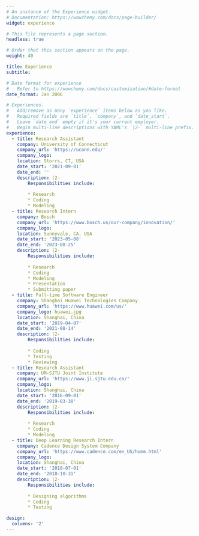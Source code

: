 ```yaml
---
# An instance of the Experience widget.
# Documentation: https://wowchemy.com/docs/page-builder/
widget: experience

# This file represents a page section.
headless: true

# Order that this section appears on the page.
weight: 40

title: Experience
subtitle:

# Date format for experience
#   Refer to https://wowchemy.com/docs/customization/#date-format
date_format: Jan 2006

# Experiences.
#   Add/remove as many `experience` items below as you like.
#   Required fields are `title`, `company`, and `date_start`.
#   Leave `date_end` empty if it's your current employer.
#   Begin multi-line descriptions with YAML's `|2-` multi-line prefix.
experience:
  - title: Research Assistant
    company: University of Connecticut
    company_url: 'https://uconn.edu/'
    company_logo: 
    location: Storrs, CT, USA
    date_start: '2021-09-01'
    date_end: ''
    description: |2-
        Responsibilities include:
        
        * Research
        * Coding
        * Modeling
  - title: Research Intern
    company: Bosch
    company_url: 'https://www.bosch.us/our-company/innovation/'
    company_logo: 
    location: Sunnyvale, CA, USA
    date_start: '2023-05-08'
    date_end: '2023-08-25'
    description: |2-
        Responsibilities include:
        
        * Research
        * Coding
        * Modeling
        * Presentation
        * Submitting paper  
  - title: Full-time Software Engineer
    company: Shanghai Huawei Technologies Company
    company_url: 'https://www.huawei.com/us/'
    company_logo: huawei.jpg
    location: Shanghai, China
    date_start: '2019-04-07'
    date_end: '2021-08-14'
    description: |2-
        Responsibilities include:
        
        * Coding
        * Testing
        * Reviewing
  - title: Research Assistant
    company: UM-SJTU Joint Institute
    company_url: 'https://www.ji.sjtu.edu.cn/'
    company_logo: 
    location: Shanghai, China
    date_start: '2016-09-01'
    date_end: '2019-03-30'
    description: |2-
        Responsibilities include:
        
        * Research
        * Coding
        * Modeling
  - title: Deep Learning Research Intern
    company: Cadence Design System Company
    company_url: 'https://www.cadence.com/en_US/home.html'
    company_logo: 
    location: Shanghai, China
    date_start: '2018-07-01'
    date_end: '2018-10-31'
    description: |2-
        Responsibilities include:
        
        * Designing algorithms
        * Coding
        * Testing

design:
  columns: '2'
---
```

